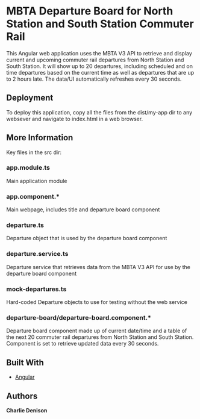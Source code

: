# MBTA Departure Board for North Station and South Station Commuter Rail

This Angular web application uses the MBTA V3 API to retrieve and display current and upcoming commuter rail departures from North Station and South Station. It will show up to 20 departures, including scheduled and on time departures based on the current time as well as departures that are up to 2 hours late. The data/UI automatically refreshes every 30 seconds.

## Deployment

To deploy this application, copy all the files from the dist/my-app dir to any websever and navigate to index.html in a web browser.

## More Information

Key files in the src dir:

### app.module.ts

Main application module

### app.component.*

Main webpage, includes title and departure board component

### departure.ts

Departure object that is used by the departure board component

### departure.service.ts

Departure service that retrieves data from the MBTA V3 API for use by the departure board component

### mock-departures.ts

Hard-coded Departure objects to use for testing without the web service

### departure-board/departure-board.component.*

Departure board component made up of current date/time and a table of the next 20 commuter rail departures from North Station and South Station. Component is set to retrieve updated data every 30 seconds.

## Built With

* [Angular](https://angular.io/)

## Authors

**Charlie Denison**